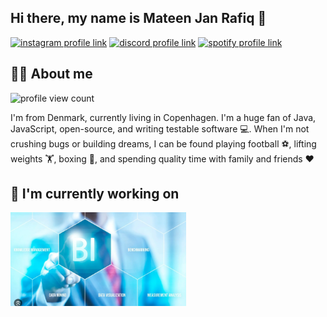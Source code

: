 ## Hi there, my name is Mateen Jan Rafiq 👋

[![instagram profile link](https://img.shields.io/badge/Instagram-E4405F?style=for-the-badge&logo=instagram&logoColor=white)](https://instagram.com/mateenjanz0)
[![discord profile link](https://img.shields.io/badge/Discord-7289DA?style=for-the-badge&logo=discord&logoColor=white)](https://discordapp.com/users/696747909546377376)
[![spotify profile link](https://img.shields.io/badge/Spotify-1ED760?&style=for-the-badge&logo=spotify&logoColor=white)](https://open.spotify.com/user/mateenjan1)

## 🙋‍♂️ About me

![profile view count](https://komarev.com/ghpvc/?username=mateencph)

I'm from Denmark, currently living in Copenhagen. I'm a huge fan of Java, JavaScript, open-source, and writing testable software 💻. When I'm not crushing bugs or building dreams, I can be found playing football ⚽, lifting weights 🏋️, boxing 🥊, and spending quality time with family and friends ❤️

## 🔭 I'm currently working on

[<img src="assets/BI.png" alt="business intelligence" height="150px">](https://github.com/sanderMarcusChristensen/BI-Projects)


<!--
**MateenCPH/mateencph** is a ✨ _special_ ✨ repository because its `README.md` (this file) appears on your GitHub profile.

Here are some ideas to get you started:

- 🔭 I’m currently working on ...
- 🌱 I’m currently learning ...
- 👯 I’m looking to collaborate on ...
- 🤔 I’m looking for help with ...
- 💬 Ask me about ...
- 📫 How to reach me: ...
- 😄 Pronouns: ...
- ⚡ Fun fact: ...
-->
